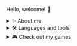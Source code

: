 Hello, welcome! 👋

<details><summary>✨ About me</summary>
My name is Johnny, I am a software engineer focused on learning C# and GDScript, but I'm open to learning new technologies!
  
I am enthusiastic about problem solving and working in teams to achieve my goals.
  
I like to create and build things and learn more about whatever I'm working with!
  
Outside of programming and software development, I like to meet up with friends, play and write music and write short stories. 
</details>

<details><summary>🛠 Languages and tools</summary>
  C, C#, Python, GDScript, HTML
</details>

<details><summary>🎮 Check out my games</summary>
  <details><summary>Untitled Room Game</summary>
    An ambitious 3d title where a character lives their entire life in their room, checking their computer to read emails, browse the net and discover rumours surrounding their city and space online. Worked on in collaboration with artists and writers and hosted on Github, but in a private repo at the moment. When the game is released, I will link to it here!
  </details>
  
  <details><summary>2D Jump Guy</summary>
    First small video game created with GDScript and C#, it has features seen im popular platforming video games such as coyote time and buffering on the players jump leading to a tight control system. The project is extremely simple and can be completed within 5 minutes and was mainly made to get used to the Godot game engine with an easy project. 
You can play and download the game <a href=https://nerveship.itch.io/2d-jump-guy>here</a>
</details>


